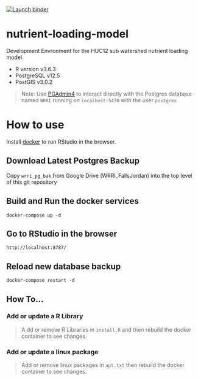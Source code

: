 [![Launch binder](https://mybinder.org/badge_logo.svg)](https://mybinder.org/v2/gh/cwhite911/nutrient-loading-model/main?urlpath=rstudio)

# nutrient-loading-model
Development Envronment for the HUC12 sub watershed nutrient loading model. 

- R version v3.6.3
- PostgreSQL v12.5
- PostGIS v3.0.2

>Note: Use [PGAdmin4](https://www.pgadmin.org/download/) to interact directly with the Postgres database named `WRRI` running on `localhost:5430` with the user `postgres`

# How to use
Install [docker](https://docs.docker.com/get-docker/) to run RStudio in the browser.

## Download Latest Postgres Backup
Copy `wrri_pg_bak` from Google Drive (WRRI_FallsJordan) into the top level of this git repository

## Build and Run the docker services
```docker
docker-compose up -d
```

## Go to RStudio in the browser
```
http://localhost:8787/
```

## Reload new database backup
```
docker-compose restart -d
```

## How To...
### Add or update a R Library 
>A dd or remove R Libraries in `install.R` and then rebuild the docker container to see changes.

### Add or update a linux package 
> Add or remove linux packages in `apt.txt` then rebuild the docker container to see changes.



